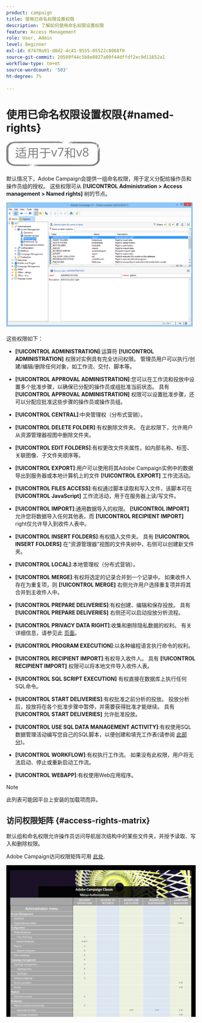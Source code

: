 ```yaml
---
product: campaign
title: 使用已命名权限设置权限
description: 了解如何使用命名权限设置权限
feature: Access Management
role: User, Admin
level: Beginner
exl-id: 07470a91-d8d2-4c41-9555-05522c8068f0
source-git-commit: 20509f44c5b8e0827a09f44dffdf2ec9d11652a1
workflow-type: tm+mt
source-wordcount: '503'
ht-degree: 7%

---
```


# 使用已命名权限设置权限{#named-rights}

![](../../assets/common.svg)

默认情况下，Adobe Campaign会提供一组命名权限，用于定义分配给操作员和操作员组的授权。 这些权限可从 **[!UICONTROL Administration > Access management > Named rights]** 树的节点。

![](assets/s_ncs_admin_named_rights.png)

这些权限如下：

* **[!UICONTROL ADMINISTRATION]**:运算符 **[!UICONTROL ADMINISTRATION]** 权限对实例具有完全访问权限。 管理员用户可以执行/创建/编辑/删除任何对象，如工作流、交付、脚本等。

* **[!UICONTROL APPROVAL ADMINISTRATION]**:您可以在工作流和投放中设置多个批准步骤，以确保已分配的操作员或组批准当前状态。 具有 **[!UICONTROL APPROVAL ADMINISTRATION]** 权限可以设置批准步骤，还可以分配应批准这些步骤的操作员或操作员组。

* **[!UICONTROL CENTRAL]**:中央管理权（分布式营销）。

* **[!UICONTROL DELETE FOLDER]**:有权删除文件夹。 在此权限下，允许用户从资源管理器视图中删除文件夹。

* **[!UICONTROL EDIT FOLDERS]**:有权更改文件夹属性，如内部名称、标签、关联图像、子文件夹顺序等。

* **[!UICONTROL EXPORT]**:用户可以使用将其Adobe Campaign实例中的数据导出到服务器或本地计算机上的文件 **[!UICONTROL EXPORT]** 工作流活动。

* **[!UICONTROL FILES ACCESS]**:有权通过脚本读取和写入文件，该脚本可在 **[!UICONTROL JavaScript]** 工作流活动，用于在服务器上读/写文件。

* **[!UICONTROL IMPORT]**:通用数据导入的权限。 **[!UICONTROL IMPORT]** 允许您将数据导入任何其他表，而 **[!UICONTROL RECIPIENT IMPORT]** right仅允许导入到收件人表中。

* **[!UICONTROL INSERT FOLDERS]**:有权插入文件夹。 具有 **[!UICONTROL INSERT FOLDERS]** 在“资源管理器”视图的文件夹树中，右侧可以创建新文件夹。

* **[!UICONTROL LOCAL]**:本地管理权（分布式营销）。

* **[!UICONTROL MERGE]**:有权将选定的记录合并到一个记录中。 如果收件人存在为重复项，则 **[!UICONTROL MERGE]** 右侧允许用户选择重复项并将其合并到主收件人中。

* **[!UICONTROL PREPARE DELIVERIES]**:有权创建、编辑和保存投放。 具有 **[!UICONTROL PREPARE DELIVERIES]** 右侧还可以启动投放分析流程。

* **[!UICONTROL PRIVACY DATA RIGHT]**:收集和删除隐私数据的权利。 有关详细信息，请参见此 [ 页面](https://helpx.adobe.com/cn/campaign/kb/acc-privacy.html)。

* **[!UICONTROL PROGRAM EXECUTION]**:以各种编程语言执行命令的权利。

* **[!UICONTROL RECIPIENT IMPORT]**:有权导入收件人。 具有 **[!UICONTROL RECIPIENT IMPORT]** 权限可以将本地文件导入收件人表。

* **[!UICONTROL SQL SCRIPT EXECUTION]** 有权直接在数据库上执行任何SQL命令。

* **[!UICONTROL START DELIVERIES]**:有权批准之前分析的投放。 投放分析后，投放将在各个批准步骤中暂停，并需要获得批准才能继续。 具有 **[!UICONTROL START DELIVERIES]** 允许批准投放。

* **[!UICONTROL USE SQL DATA MANAGEMENT ACTIVITY]**:有权使用SQL数据管理活动编写您自己的SQL脚本，以便创建和填充工作表(请参阅 [此部分](../../workflow/using/sql-data-management.md))。

* **[!UICONTROL WORKFLOW]**:有权执行工作流。 如果没有此权限，用户将无法启动、停止或重新启动工作流。

* **[!UICONTROL WEBAPP]**:有权使用Web应用程序。

>[!NOTE]
>
>此列表可能因平台上安装的加载项而异。

## 访问权限矩阵 {#access-rights-matrix}

默认组和命名权限允许操作员访问导航层次结构中的某些文件夹，并授予读取、写入和删除权限。

Adobe Campaign访问权限矩阵可用 [此处](/help/platform/using/assets/access-rights-matrix.pdf).

[![图像](assets/do-not-localize/user_management.png)](https://experienceleague.adobe.com/docs/campaign-classic/assets/access-rights-matrix.pdf?lang=en)
